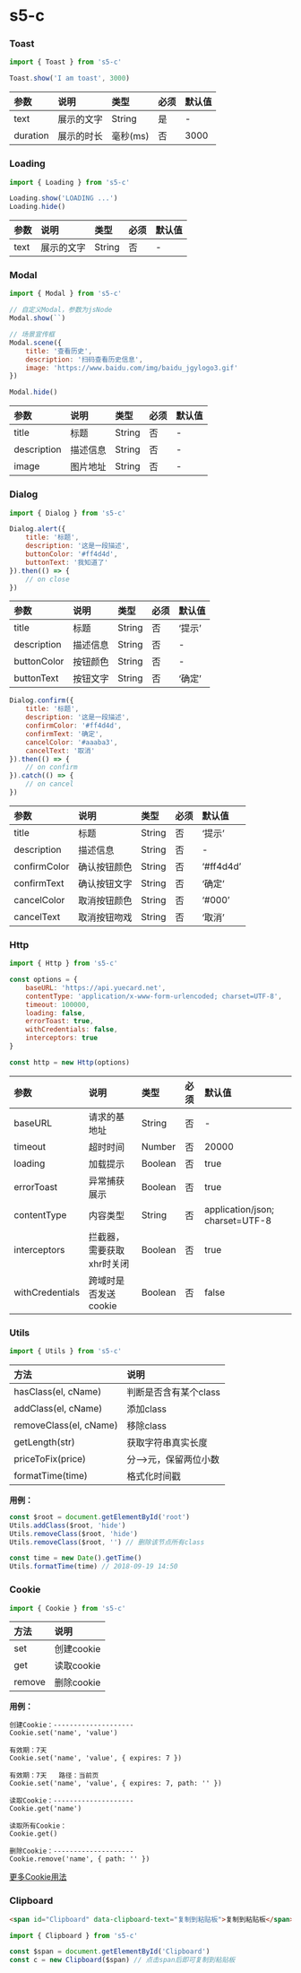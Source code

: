# s5-c

### Toast
```Javascript
import { Toast } from 's5-c'

Toast.show('I am toast', 3000)
```

| 参数 | 说明 | 类型 | 必须 | 默认值 |
| :---- | :---- | :---- | :---- | :---- |
| text | 展示的文字 | String | 是 | - |
| duration | 展示的时长 | 毫秒(ms) | 否 | 3000 |

### Loading
```Javascript
import { Loading } from 's5-c'

Loading.show('LOADING ...')
Loading.hide()
```

| 参数 | 说明 | 类型 | 必须 | 默认值 |
| :---- | :---- | :---- | :---- | :---- |
| text | 展示的文字 | String | 否 | - |

### Modal
```Javascript
import { Modal } from 's5-c'

// 自定义Modal，参数为jsNode
Modal.show(``)

// 场景宣传框
Modal.scene({
    title: '查看历史',
    description: '扫码查看历史信息',
    image: 'https://www.baidu.com/img/baidu_jgylogo3.gif'
})

Modal.hide()
```

| 参数 | 说明 | 类型 | 必须 | 默认值 |
| :---- | :---- | :---- | :---- | :---- |
| title | 标题 | String | 否 | - |
| description | 描述信息 | String | 否 | - |
| image | 图片地址 | String | 否 | - |

### Dialog
```Javascript
import { Dialog } from 's5-c'
```
```Javascript
Dialog.alert({
    title: '标题',
    description: '这是一段描述',
    buttonColor: '#ff4d4d',
    buttonText: '我知道了'
}).then(() => {
    // on close
})
```
| 参数 | 说明 | 类型 | 必须 | 默认值 |
| :---- | :---- | :---- | :---- | :---- |
| title | 标题 | String | 否 | ‘提示’ |
| description | 描述信息 | String | 否 | - |
| buttonColor | 按钮颜色 | String | 否 | - |
| buttonText | 按钮文字 | String | 否 | ‘确定’ |
```Javascript
Dialog.confirm({
    title: '标题',
    description: '这是一段描述',
    confirmColor: '#ff4d4d',
    confirmText: '确定',
    cancelColor: '#aaaba3',
    cancelText: '取消'
}).then(() => {
    // on confirm
}).catch(() => {
    // on cancel
})
```
| 参数 | 说明 | 类型 | 必须 | 默认值 |
| :---- | :---- | :---- | :---- | :---- |
| title | 标题 | String | 否 | ‘提示’ |
| description | 描述信息 | String | 否 | - |
| confirmColor | 确认按钮颜色 | String | 否 | ‘#ff4d4d’ |
| confirmText | 确认按钮文字 | String | 否 | ‘确定’ |
| cancelColor | 取消按钮颜色 | String | 否 | ‘#000’ |
| cancelText | 取消按钮吻戏 | String | 否 | ‘取消’ |

### Http
```Javascript
import { Http } from 's5-c'

const options = {
    baseURL: 'https://api.yuecard.net',
    contentType: 'application/x-www-form-urlencoded; charset=UTF-8',
    timeout: 100000,
    loading: false,
    errorToast: true,
    withCredentials: false,
    interceptors: true
}

const http = new Http(options)
```

| 参数 | 说明 | 类型 | 必须 | 默认值 |
| :---- | :---- | :---- | :---- | :---- |
| baseURL | 请求的基地址 | String | 否 | - |
| timeout | 超时时间 | Number | 否 | 20000 |
| loading | 加载提示 | Boolean | 否 | true |
| errorToast | 异常捕获展示 | Boolean | 否 | true |
| contentType | 内容类型 | String | 否 | application/json; charset=UTF-8 |
| interceptors | 拦截器，需要获取xhr时关闭 | Boolean | 否 | true |
| withCredentials | 跨域时是否发送cookie | Boolean | 否 | false |

### Utils
```Javascript
import { Utils } from 's5-c'
```

| 方法 | 说明 |
| :---- | :---- |
| hasClass(el, cName) | 判断是否含有某个class |
| addClass(el, cName) | 添加class |
| removeClass(el, cName) | 移除class |
| getLength(str) | 获取字符串真实长度 |
| priceToFix(price) | 分-->元，保留两位小数 |
| formatTime(time) | 格式化时间戳 |

**用例：**
```Javascript
const $root = document.getElementById('root')
Utils.addClass($root, 'hide')
Utils.removeClass($root, 'hide')
Utils.removeClass($root, '') // 删除该节点所有class

const time = new Date().getTime()
Utils.formatTime(time) // 2018-09-19 14:50
```

### Cookie
```Javascript
import { Cookie } from 's5-c'
```

| 方法 | 说明 |
| :---- | :---- |
| set | 创建cookie |
| get | 读取cookie |
| remove | 删除cookie |

**用例：**
```
创建Cookie：--------------------
Cookie.set('name', 'value')

有效期：7天
Cookie.set('name', 'value', { expires: 7 })

有效期：7天   路径：当前页
Cookie.set('name', 'value', { expires: 7, path: '' })

读取Cookie：--------------------
Cookie.get('name')

读取所有Cookie：
Cookie.get()

删除Cookie：--------------------
Cookie.remove('name', { path: '' })
```
[更多Cookie用法](https://github.com/js-cookie/js-cookie)

### Clipboard
```html
<span id="Clipboard" data-clipboard-text="复制到粘贴板">复制到粘贴板</span>
```
```Javascript
import { Clipboard } from 's5-c'

const $span = document.getElementById('Clipboard')
const c = new Clipboard($span) // 点击span后即可复制到粘贴板
```


